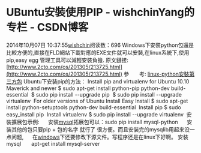 # UBuntu安裝使用PIP - wishchinYang的专栏 - CSDN博客
2014年10月07日 10:37:55[wishchin](https://me.csdn.net/wishchin)阅读数：696
Windows下安裝python包還是比較方便的,直接在FLD網站下載對應的EXE文件就可以安裝,在linux系統下,使用pip,easy egg 管理工具可以減輕安裝負擔.
原文鏈接:[http://www.2cto.com/os/201305/213725.html](http://www.2cto.com/os/201305/213725.html)
參       考: [linux-python安裝第三方包](http://www.crifan.com/summary_methods_of_install_third_party_library_or_package_of_python/)
Ubuntu下安装pip的方法：
Install pip and virtualenv for Ubuntu 10.10 Maverick and newer
$ sudo apt-get install python-pip python-dev build-essential 
$ sudo pip install --upgrade pip 
$ sudo pip install --upgrade virtualenv 
For older versions of Ubuntu
Install Easy Install
$ sudo apt-get install python-setuptools python-dev build-essential 
Install pip
$ sudo easy_install pip 
Install virtualenv
$ sudo pip install --upgrade virtualenv 
安裝擴展包示例:
     安装[mysql](http://www.2cto.com/database/MySQL/)拓展包可以：sudo pip install mysql-python
     安装其他的包只要pip + 包的名字 就行了 很方便。而且安装完的mysqlib用起来没一点问题,
     在[windows](http://www.2cto.com/os/windows/)下还要修改下源文件。写程序还是在linux下好啊。
安装mysql 
     apt-get install mysql-server
